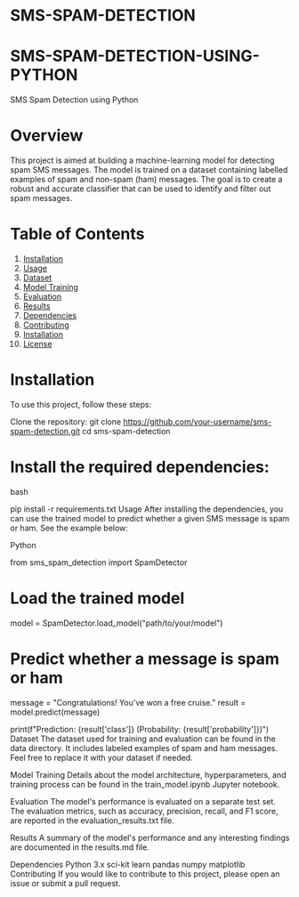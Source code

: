# SMS-SPAM-DETECTION
# SMS-SPAM-DETECTION-USING-PYTHON
SMS Spam Detection using Python
# Overview
This project is aimed at building a machine-learning model for detecting spam SMS messages. The model is trained on a dataset containing labelled examples of spam and non-spam (ham) messages. The goal is to create a robust and accurate classifier that can be used to identify and filter out spam messages.

# Table of Contents
1. [Installation](#Installation)
2. [Usage](#Usage)
3. [Dataset](#Dataset)
4. [Model Training](#Model-Training)
5. [Evaluation](#Evaluation)
6. [Results](#Results)
7. [Dependencies](#Dependencies)
8. [Contributing](#contributing)
9. [Installation](#Installation)
10. [License](#license)

# Installation
To use this project, follow these steps:

Clone the repository:
 git clone https://github.com/your-username/sms-spam-detection.git
 cd sms-spam-detection

# Install the required dependencies:

bash

pip install -r requirements.txt Usage After installing the dependencies, you can use the trained model to predict whether a given SMS message is spam or ham. See the example below:

Python

from sms_spam_detection import SpamDetector

# Load the trained model
model = SpamDetector.load_model("path/to/your/model")

# Predict whether a message is spam or ham
message = "Congratulations! You've won a free cruise." result = model.predict(message)

print(f"Prediction: {result['class']} (Probability: {result['probability']})") Dataset The dataset used for training and evaluation can be found in the data directory. It includes labeled examples of spam and ham messages. Feel free to replace it with your dataset if needed.

Model Training Details about the model architecture, hyperparameters, and training process can be found in the train_model.ipynb Jupyter notebook.

Evaluation The model's performance is evaluated on a separate test set. The evaluation metrics, such as accuracy, precision, recall, and F1 score, are reported in the evaluation_results.txt file.

Results A summary of the model's performance and any interesting findings are documented in the results.md file.

Dependencies Python 3.x sci-kit learn pandas numpy matplotlib Contributing If you would like to contribute to this project, please open an issue or submit a pull request.
